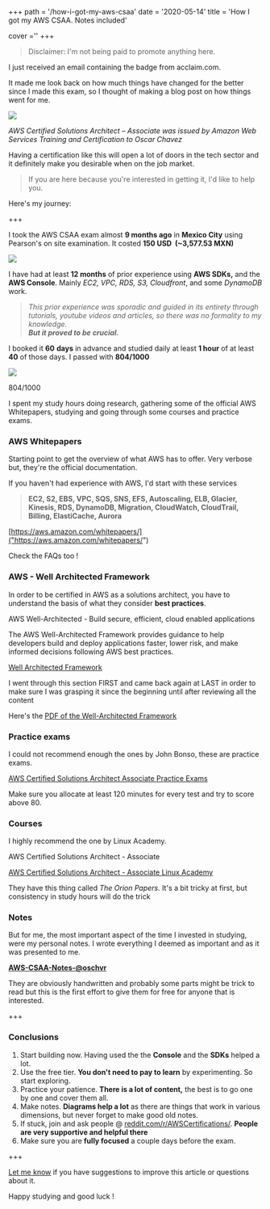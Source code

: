 +++
path =  '/how-i-got-my-aws-csaa'
date = '2020-05-14'
title =  'How I got my AWS CSAA. Notes included'

cover =''
+++

> Disclaimer: I'm not being paid to promote anything here.

I just received an email containing the badge from acclaim.com.

It made me look back on how much things have changed for the better since I made this exam, so I thought of making a blog post on how things went for me.

![](https://oschvr.s3.dualstack.us-west-2.amazonaws.com/static/assets/img/aws-csaa/aws-acclaim.png)

_AWS Certified Solutions Architect – Associate was issued by Amazon Web Services Training and Certification to Oscar Chavez_

Having a certification like this will open a lot of doors in the tech sector and it definitely make you desirable when on the job market.

> If you are here because you're interested in getting it, I'd like to help you.

Here's my journey:

+++

I took the AWS CSAA exam almost **9 months ago** in **Mexico City** using Pearson's on site examination. It costed **150 USD  (~3,577.53 MXN)**

![](https://oschvr.s3.dualstack.us-west-2.amazonaws.com/static/assets/img/aws-csaa/cost.png)

I have had at least **12 months** of prior experience using **AWS SDKs,** and the **AWS Console**. Mainly _EC2, VPC, RDS, S3, Cloudfront_, and some _DynamoDB_ work.

> _This prior experience was sporadic and guided in its entirety through tutorials, youtube videos and articles, so there was no formality to my knowledge._  
> _**But it proved to be crucial.**_

I booked it **60** **days** in advance and studied daily at least **1 hour** of at least **40** of those days. I passed with **804/1000**

![](https://oschvr.s3.dualstack.us-west-2.amazonaws.com/static/assets/img/aws-csaa/aws-date.png)

804/1000

I spent my study hours doing research, gathering some of the official AWS Whitepapers, studying and going through some courses and practice exams.

### AWS Whitepapers

Starting point to get the overview of what AWS has to offer. Very verbose but, they're the official documentation.

If you haven't had experience with AWS, I'd start with these services

> **EC2, S2, EBS, VPC, SQS, SNS, EFS, Autoscaling, ELB, Glacier, Kinesis, RDS, DynamoDB, Migration, CloudWatch, CloudTrail, Billing, ElastiCache, Aurora**

[https://aws.amazon.com/whitepapers/]("https://aws.amazon.com/whitepapers/")

Check the FAQs too !

### AWS - Well Architected Framework

In order to be certified in AWS as a solutions architect, you have to understand the basis of what they consider **best practices**.

AWS Well-Architected - Build secure, efficient, cloud enabled applications

The AWS Well-Architected Framework provides guidance to help developers build and deploy applications faster, lower risk, and make informed decisions following AWS best practices.

[Well Architected Framework]("https://aws.amazon.com/architecture/well-architected")

I went through this section FIRST and came back again at LAST in order to make sure I was grasping it since the beginning until after reviewing all the content

Here's the [PDF of the Well-Architected Framework]("https://d1.awsstatic.com/whitepapers/architecture/AWS_Well-Architected_Framework.pdf")

### Practice exams

I could not recommend enough the ones by John Bonso, these are practice exams.

[AWS Certified Solutions Architect Associate Practice Exams]("https://www.udemy.com/course/aws-certified-solutions-architect-associate-amazon-practice-exams-saa-c02")

Make sure you allocate at least 120 minutes for every test and try to score above 80.

### Courses

I highly recommend the one by Linux Academy.

AWS Certified Solutions Architect - Associate

[AWS Certified Solutions Architect - Associate Linux Academy]("https://www.udemy.com/course/linux-academy-aws-certified-solutions-architect-associate/")

They have this thing called _The Orion Papers._ It's a bit tricky at first, but consistency in study hours will do the trick

### Notes

But for me, the most important aspect of the time I invested in studying, were my personal notes. I wrote everything I deemed as important and as it was presented to me.

[**AWS-CSAA-Notes-@oschvr**](https://oschvr.s3.dualstack.us-west-2.amazonaws.com/static/assets/img/aws-csaa/AWS-CSAA-Notes-%40oschvr.pdf)

They are obviously handwritten and probably some parts might be trick to read but this is the first effort to give them for free for anyone that is interested.

+++

### Conclusions

1.  Start building now. Having used the the **Console** and the **SDKs** helped a lot.
2.  Use the free tier. **You don't need to pay to learn** by experimenting. So start exploring.
3.  Practice your patience. **There is a lot of content,** the best is to go one by one and cover them all.
4.  Make notes. **Diagrams help a lot** as there are things that work in various dimensions, but never forget to make good old notes.
5.  If stuck, join and ask people @ [reddit.com/r/AWSCertifications/]("https://www.reddit.com/r/AWSCertifications/"). **People are very supportive and helpful there**
6.  Make sure you are **fully focused** a couple days before the exam.

+++

[Let me know]("https://twitter.com/oschvr") if you have suggestions to improve this article or questions about it.

Happy studying and good luck !
